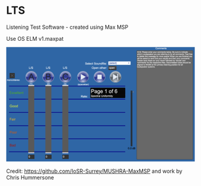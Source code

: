 # LTS
Listening Test Software - created using Max MSP

Use OS ELM v1.maxpat

![alt text](https://github.com/matthewvowels1/LTS/blob/main/cover.png)

Credit: https://github.com/IoSR-Surrey/MUSHRA-MaxMSP and work by Chris Hummersone
